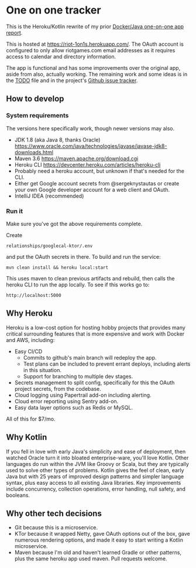 # One on one tracker 
This is the Heroku/Kotlin rewrite of my prior [Docker/Java one-on-one app report](https://github.com/sergeknystautas/relationships-googlecal).

This is hosted at https://riot-1on1s.herokuapp.com/.  The OAuth account is configured to only allow riotgames.com email addresses as it requires access to calendar and directory information.

The app is functional and has some improvements over the original app, aside from also, actually working.  The remaining work and some ideas is in the [TODO](https://github.com/sergeknystautas/relationships-googlecal-ktor/blob/main/TODO) file and in the project's [Github issue tracker](https://github.com/sergeknystautas/relationships-googlecal-ktor/issues).


## How to develop
### System requirements
The versions here specifically work, though newer versions may also.
* JDK 1.8 (aka Java 8, thanks Oracle) https://www.oracle.com/java/technologies/javase/javase-jdk8-downloads.html
* Maven 3.6 https://maven.apache.org/download.cgi
* Heroku CLI https://devcenter.heroku.com/articles/heroku-cli
* Probably need a heroku account, but unknown if that's needed for the CLI.
* Either get Google account secrets from @sergeknystautas or create your own Google developer account for a web client and OAuth.
* IntelliJ IDEA (recommended)

### Run it

Make sure you've got the above requirements complete.

Create

``relationships/googlecal-ktor/.env``

and put the OAuth secrets in there.  To build and run the service:

``mvn clean install && heroku local:start``

This uses maven to clean previous artifacts and rebuild, then calls the heroku CLI to run the app locally.  To see if this works go to:

``http://localhost:5000``


## Why Heroku

Heroku is a low-cost option for hosting hobby projects that provides many critical surrounding features that is more expensive and work with Docker and AWS, including:
* Easy CI/CD 
  * Commits to github's main branch will redeploy the app.
  * Test plans can be included to prevent errant deploys, including alerts in this situation.
  * Support for branching to multiple dev stages.
* Secrets management to split config, specifically for this the OAuth project secrets, from the codebase.
* Cloud logging using Papertrail add-on including alerting.
* Cloud error reporting using Sentry add-on.
* Easy data layer options such as Redis or MySQL.

All of this for $7/mo.

## Why Kotlin

If you fell in love with early Java's simplicity and ease of deployment, then watched Oracle turn it into bloated enterprise-ware, you'll love Kotlin.  Other languages do run within the JVM like Groovy or Scala, but they are typically used to solve other types of problems.  Kotlin gives the feel of clean, early Java but with 25 years of improved design patterns and simpler language syntax, plus easy access to all existing Java libraries.  Key improvements include concurrency, collection operations, error handling, null safety, and booleans.

## Why other tech decisions

* Git because this is a microservice.
* KTor because it wrapped Netty, gave OAuth options out of the box, gave numerous rendering options, and made it easy to start writing a Kotlin microservice.
* Maven because I'm old and haven't learned Gradle or other patterns, plus the same heroku app used maven.  Pull requests welcome.
